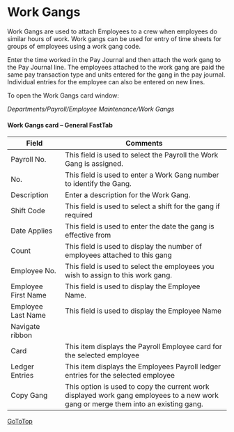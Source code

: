 # Work Gangs

Work Gangs are used to attach Employees to a crew when employees do similar hours of work.  Work gangs can be used for entry of time sheets for groups of employees using a work gang code.  

Enter the time worked in the Pay Journal and then attach the work gang to the Pay Journal line.  The employees attached to the work gang are paid the same pay transaction type and units entered for the gang in the pay journal.  Individual entries for the employee can also be entered on new lines. 

To open the Work Gangs card window:

*Departments/Payroll/Employee Maintenance/Work Gangs*

#### Work Gangs card – General FastTab

 

|Field	|Comments|
|---|---|
|Payroll No.|	This field is used to select the Payroll the Work Gang is assigned.
|No.|	This field is used to enter a Work Gang number to identify the Gang.
|Description|	Enter a description for the Work Gang.
|Shift Code|	This field is used to select a shift for the gang if required
|Date Applies	|This field is used to enter the date the gang is effective from
|Count	|This field is used to display the number of employees attached to this gang
|Employee No.	|This field is used to select the employees you wish to assign to this work gang.
|Employee First Name	|This field is used to display the Employee Name.
|Employee Last Name|	This field is used to display the Employee Name
|Navigate ribbon
|Card	|This item displays the Payroll Employee card for the selected employee
|Ledger Entries	|This item displays the Employees Payroll ledger entries for the selected employee
|Copy Gang|	This option is used to copy the current work displayed work gang employees to a new work gang or merge them into an existing gang.  


[GoToTop](#work-gangs)
